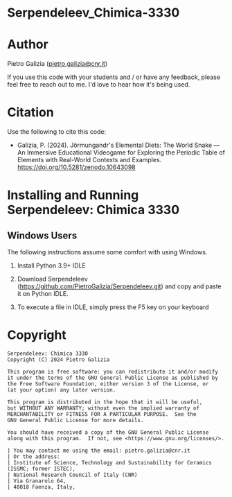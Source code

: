 # Serpendeleev_Chimica-3330

Author
======
Pietro Galizia (pietro.galizia@cnr.it)

If you use this code with your students and / or have any feedback, please feel free to reach out to me. I'd love to hear how it's being used.

Citation
========
Use the following to cite this code:

- Galizia, P. (2024). Jörmungandr's Elemental Diets: The World Snake — An Immersive Educational Videogame for Exploring the Periodic Table of Elements with Real-World Contexts and Examples. https://doi.org/10.5281/zenodo.10643098

Installing and Running Serpendeleev: Chimica 3330
============================

Windows Users
-------------

The following instructions assume some comfort with using Windows.

1. Install Python 3.9+ IDLE
       
2. Download Serpendeleev (https://github.com/PietroGalizia/Serpendeleev.git) and copy and paste it on Python IDLE.
    
3. To execute a file in IDLE, simply press the F5 key on your keyboard

    

Copyright
=========

    Serpendeleev: Chimica 3330
    Copyright (C) 2024 Pietro Galizia

    This program is free software: you can redistribute it and/or modify
    it under the terms of the GNU General Public License as published by
    the Free Software Foundation, either version 3 of the License, or
    (at your option) any later version.

    This program is distributed in the hope that it will be useful,
    but WITHOUT ANY WARRANTY; without even the implied warranty of
    MERCHANTABILITY or FITNESS FOR A PARTICULAR PURPOSE.  See the 
    GNU General Public License for more details.

    You should have received a copy of the GNU General Public License
    along with this program.  If not, see <https://www.gnu.org/licenses/>.

    | You may contact me using the email: pietro.galizia@cnr.it
    | Or the address:
    | Institute of Science, Technology and Sustainability for Ceramics (ISSMC; former ISTEC),
    | National Research Council of Italy (CNR)
    | Via Granarolo 64,
    | 48018 Faenza, Italy,
